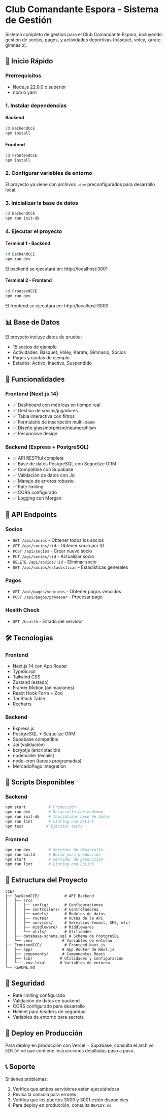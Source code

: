# Club Comandante Espora - Sistema de Gestión

Sistema completo de gestión para el Club Comandante Espora, incluyendo gestión de socios, pagos, y actividades deportivas (básquet, vóley, karate, gimnasio).

## 🚀 Inicio Rápido

### Prerrequisitos
- Node.js 22.0.0 o superior
- npm o yarn

### 1. Instalar dependencias

#### Backend
```bash
cd BackendCCE
npm install
```

#### Frontend  
```bash
cd FrontendCCE
npm install
```

### 2. Configurar variables de entorno

El proyecto ya viene con archivos `.env` preconfigurados para desarrollo local.

### 3. Inicializar la base de datos

```bash
cd BackendCCE
npm run init-db
```

### 4. Ejecutar el proyecto

#### Terminal 1 - Backend
```bash
cd BackendCCE
npm run dev
```
El backend se ejecutará en: http://localhost:3001

#### Terminal 2 - Frontend
```bash
cd FrontendCCE
npm run dev
```
El frontend se ejecutará en: http://localhost:3000

## 📊 Base de Datos

El proyecto incluye datos de prueba:
- 15 socios de ejemplo
- Actividades: Básquet, Vóley, Karate, Gimnasio, Socios
- Pagos y cuotas de ejemplo
- Estados: Activo, Inactivo, Suspendido

## 🔧 Funcionalidades

### Frontend (Next.js 14)
- ✅ Dashboard con métricas en tiempo real
- ✅ Gestión de socios/jugadores
- ✅ Tabla interactiva con filtros
- ✅ Formulario de inscripción multi-paso
- ✅ Diseño glassmorphism/neumorphism
- ✅ Responsive design

### Backend (Express + PostgreSQL)
- ✅ API RESTful completa
- ✅ Base de datos PostgreSQL con Sequelize ORM
- ✅ Compatible con Supabase
- ✅ Validación de datos con Joi
- ✅ Manejo de errores robusto
- ✅ Rate limiting
- ✅ CORS configurado
- ✅ Logging con Morgan

## 🔗 API Endpoints

### Socios
- `GET /api/socios` - Obtener todos los socios
- `GET /api/socios/:id` - Obtener socio por ID
- `POST /api/socios` - Crear nuevo socio
- `PUT /api/socios/:id` - Actualizar socio
- `DELETE /api/socios/:id` - Eliminar socio
- `GET /api/socios/estadisticas` - Estadísticas generales

### Pagos
- `GET /api/pagos/vencidos` - Obtener pagos vencidos
- `POST /api/pagos/procesar` - Procesar pago

### Health Check
- `GET /health` - Estado del servidor

## 🛠️ Tecnologías

### Frontend
- Next.js 14 con App Router
- TypeScript
- Tailwind CSS
- Zustand (estado)
- Framer Motion (animaciones)
- React Hook Form + Zod
- TanStack Table
- Recharts

### Backend  
- Express.js
- PostgreSQL + Sequelize ORM
- Supabase compatible
- Joi (validación)
- bcryptjs (encriptación)
- nodemailer (emails)
- node-cron (tareas programadas)
- MercadoPago integration

## 📝 Scripts Disponibles

### Backend
```bash
npm start          # Producción
npm run dev        # Desarrollo con nodemon
npm run init-db    # Inicializar base de datos
npm run lint       # Linting con ESLint  
npm test          # Ejecutar tests
```

### Frontend
```bash
npm run dev        # Servidor de desarrollo
npm run build      # Build para producción
npm start          # Servidor de producción
npm run lint       # Linting con ESLint
```

## 📱 Estructura del Proyecto

```
CCE/
├── BackendCCE/           # API Backend
│   ├── src/
│   │   ├── config/       # Configuraciones
│   │   ├── controllers/  # Controladores
│   │   ├── models/       # Modelos de datos
│   │   ├── routes/       # Rutas de la API
│   │   ├── services/     # Servicios (email, SMS, etc)
│   │   ├── middleware/   # Middlewares
│   │   └── utils/        # Utilidades
│   ├── database-schema.sql # Schema de PostgreSQL
│   └── .env             # Variables de entorno
├── FrontendCCE/          # Frontend Next.js
│   ├── app/             # App Router de Next.js
│   ├── components/      # Componentes React
│   ├── lib/            # Utilidades y configuración
│   └── .env.local      # Variables de entorno
└── README.md
```

## 🔐 Seguridad

- Rate limiting configurado
- Validación de datos en backend
- CORS configurado para desarrollo
- Helmet para headers de seguridad
- Variables de entorno para secrets

## 🚀 Deploy en Producción

Para deploy en producción con Vercel + Supabase, consulta el archivo `DEPLOY.md` que contiene instrucciones detalladas paso a paso.

## 📞 Soporte

Si tienes problemas:
1. Verifica que ambos servidores estén ejecutándose
2. Revisa la consola para errores
3. Verifica que los puertos 3000 y 3001 estén disponibles
4. Para deploy en producción, consulta `DEPLOY.md`